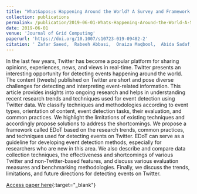 ```yaml
---
title: "What&apos;s Happening Around the World? A Survey and Framework on Event Detection Techniques on Twitter"
collection: publications
permalink: /publication/2019-06-01-Whats-Happening-Around-the-World-A-Survey-and-Framework-on-Event-Detection-Techniques-on-Twitter
date: 2019-06-01
venue: 'Journal of Grid Computing'
paperurl: 'https://doi.org/10.1007/s10723-019-09482-2'
citation: ' Zafar Saeed,  Rabeeh Abbasi,  Onaiza Maqbool,  Abida Sadaf,  Imran Razzak,  Ali Daud,  Naif Aljohani,  Guandong Xu, &quot;What&amp;apos;s Happening Around the World? A Survey and Framework on Event Detection Techniques on Twitter.&quot; Journal of Grid Computing, 2019.'
---
```

In the last few years, Twitter has become a popular platform for sharing opinions, experiences, news, and views in real-time. Twitter presents an interesting opportunity for detecting events happening around the world. The content (tweets) published on Twitter are short and pose diverse challenges for detecting and interpreting event-related information. This article provides insights into ongoing research and helps in understanding recent research trends and techniques used for event detection using Twitter data. We classify techniques and methodologies according to event types, orientation of content, event detection tasks, their evaluation, and common practices. We highlight the limitations of existing techniques and accordingly propose solutions to address the shortcomings. We propose a framework called EDoT based on the research trends, common practices, and techniques used for detecting events on Twitter. EDoT can serve as a guideline for developing event detection methods, especially for researchers who are new in this area. We also describe and compare data collection techniques, the effectiveness and shortcomings of various Twitter and non-Twitter-based features, and discuss various evaluation measures and benchmarking methodologies. Finally, we discuss the trends, limitations, and future directions for detecting events on Twitter.

[Access paper here](https://doi.org/10.1007/s10723-019-09482-2){:target="_blank"}
